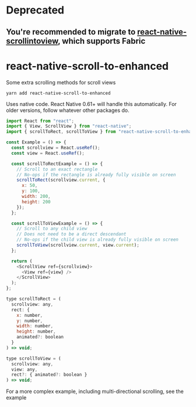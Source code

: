 # Deprecated

## You're recommended to migrate to [react-native-scrollintoview](https://github.com/jacobp100/react-native-scrollintoview), which supports Fabric

# react-native-scroll-to-enhanced

Some extra scrolling methods for scroll views

```
yarn add react-native-scroll-to-enhanced
```

Uses native code. React Native 0.61+ will handle this automatically. For older versions, follow whatever other packages do.

```js
import React from "react";
import { View, ScrollView } from "react-native";
import { scrollToRect, scrollToView } from "react-native-scroll-to-enhanced";

const Example = () => {
  const scrollview = React.useRef();
  const view = React.useRef();

  const scrollToRectExample = () => {
    // Scroll to an exact rectangle
    // No-ops if the rectangle is already fully visible on screen
    scrollToRect(scrollview.current, {
      x: 50,
      y: 100,
      width: 200,
      height: 200
    });
  };

  const scrollToViewExample = () => {
    // Scroll to any child view
    // Does not need to be a direct descendant
    // No-ops if the child view is already fully visible on screen
    scrollToView(scrollview.current, view.current);
  };

  return (
    <ScrollView ref={scrollview}>
      <View ref={view} />
    </ScrollView>
  );
};
```

```js
type scrollToRect = (
  scrollview: any,
  rect: {
    x: number,
    y: number,
    width: number,
    height: number,
    animated?: boolean
  }
) => void;

type scrollToView = (
  scrollview: any,
  view: any,
  rect?: { animated?: boolean }
) => void;
```

For a more complex example, including multi-directional scrolling, see the example
